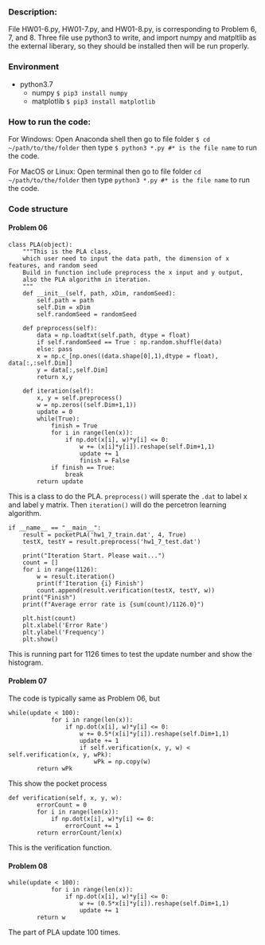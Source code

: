 ### Description:

File HW01-6.py, HW01-7.py, and HW01-8.py, is corresponding to Problem 6, 7, and 8. Three file use python3 to write, and import numpy and matpltlib as the external liberary, so they should be installed then will be run properly.

### Environment

+ python3.7
	+ numpy
	`$ pip3 install numpy`	
	+ matplotlib
	`$ pip3 install matplotlib`

### How to run the code:

For Windows:
Open Anaconda shell then go to file folder
`$ cd ~/path/to/the/folder`
then type 
`$ python3 *.py #* is the file name`
to run the code.

For MacOS or Linux:
Open terminal then go to file folder
`cd ~/path/to/the/folder`
then type 
`python3 *.py #* is the file name`
to run the code.


### Code structure
#### Problem 06
```
class PLA(object):
	"""This is the PLA class, 
	which user need to input the data path, the dimension of x features, and random seed
	Build in function include preprocess the x input and y output,
	also the PLA algorithm in iteration. 
	"""
	def __init__(self, path, xDim, randomSeed):
		self.path = path
		self.Dim = xDim
		self.randomSeed = randomSeed

	def preprocess(self):
		data = np.loadtxt(self.path, dtype = float)
		if self.randomSeed == True : np.random.shuffle(data) 
		else: pass
		x = np.c_[np.ones((data.shape[0],1),dtype = float), data[:,:self.Dim]]
		y = data[:,self.Dim]
		return x,y

	def iteration(self):
		x, y = self.preprocess()
		w = np.zeros((self.Dim+1,1))
		update = 0
		while(True):
			finish = True
			for i in range(len(x)):
				if np.dot(x[i], w)*y[i] <= 0:
					w += (x[i]*y[i]).reshape(self.Dim+1,1)
					update += 1
					finish = False
			if finish == True:
				break
		return update
```
This is a class to do the PLA. `preprocess()` will sperate the `.dat` to label x and label y matrix. Then `iteration()` will do the percetron learning algorithm.
```
if __name__ == "__main__":	
	result = pocketPLA('hw1_7_train.dat', 4, True)
	testX, testY = result.preprocess('hw1_7_test.dat')

	print("Iteration Start. Please wait...")
	count = []
	for i in range(1126):
		w = result.iteration()
		print(f'Iteration {i} Finish')
		count.append(result.verification(testX, testY, w))
	print("Finish")
	print(f"Average error rate is {sum(count)/1126.0}")

	plt.hist(count)
	plt.xlabel('Error Rate')
	plt.ylabel('Frequency')
	plt.show()
```
This is running part for 1126 times to test the update number and show the histogram.
#### Problem 07
The code is typically same as Problem 06, but
```
while(update < 100):
			for i in range(len(x)):
				if np.dot(x[i], w)*y[i] <= 0:
					w += 0.5*(x[i]*y[i]).reshape(self.Dim+1,1)
					update += 1
					if self.verification(x, y, w) < self.verification(x, y, wPk):
						wPk = np.copy(w)
		return wPk
```
This show the pocket process
```
def verification(self, x, y, w):
		errorCount = 0
		for i in range(len(x)):
			if np.dot(x[i], w)*y[i] <= 0:
				errorCount += 1
		return errorCount/len(x)
```
This is the verification function.
#### Problem 08
```
while(update < 100):
			for i in range(len(x)):
				if np.dot(x[i], w)*y[i] <= 0:
					w += (0.5*x[i]*y[i]).reshape(self.Dim+1,1)
					update += 1
		return w
```
The part of PLA update 100 times.
